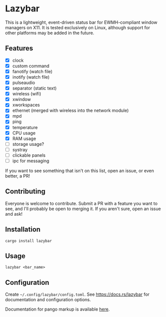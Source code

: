 # Lazybar
This is a lightweight, event-driven status bar for EWMH-compliant window managers on X11. It is tested exclusively on Linux, although support for other platforms may be added in the future.

## Features
- [x] clock
- [x] custom command
- [x] fanotify (watch file)
- [x] inotify (watch file)
- [x] pulseaudio
- [x] separator (static text)
- [x] wireless (wifi)
- [x] xwindow
- [x] xworkspaces
- [x] ethernet (merged with wireless into the network module)
- [x] mpd
- [x] ping
- [x] temperature
- [x] CPU usage
- [x] RAM usage
- [ ] storage usage?
- [ ] systray
- [ ] clickable panels
- [ ] ipc for messaging

If you want to see something that isn't on this list, open an issue, or even better, a PR!

## Contributing
Everyone is welcome to contribute. Submit a PR with a feature you want to see, and I'll probably be open to merging it. If you aren't sure, open an issue and ask!

## Installation
```cargo install lazybar```

## Usage
```lazybar <bar_name>```

## Configuration
Create `~/.config/lazybar/config.toml`. See https://docs.rs/lazybar for documentation and configuration options.

Documentation for pango markup is available [here](https://docs.gtk.org/Pango/pango_markup.html).

